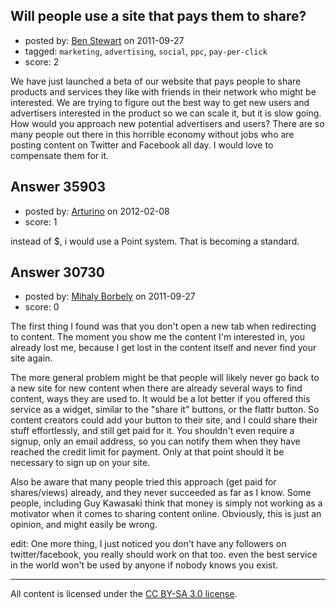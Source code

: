 ## Will people use a site that pays them to share?

- posted by: [Ben Stewart](https://stackexchange.com/users/-1/13556-ben-stewart) on 2011-09-27
- tagged: `marketing`, `advertising`, `social`, `ppc`, `pay-per-click`
- score: 2

We have just launched a beta of our website that pays people to share products and services they like with friends in their network who might be interested. We are trying to figure out the best way to get new users and advertisers interested in the product so we can scale it, but it is slow going. How would you approach new potential advertisers and users? There are so many people out there in this horrible economy without jobs who are posting content on Twitter and Facebook all day. I would love to compensate them for it.




## Answer 35903

- posted by: [Arturino](https://stackexchange.com/users/-1/16284-arturino) on 2012-02-08
- score: 1

instead of $, i would use a Point system. That is becoming a standard.


## Answer 30730

- posted by: [Mihaly Borbely](https://stackexchange.com/users/-1/13257-mihaly-borbely) on 2011-09-27
- score: 0

The first thing I found was that you don't open a new tab when redirecting to content. The moment you show me the content I'm interested in, you already lost me, because I get lost in the content itself and never find your site again.

The more general problem might be that people will likely never go back to a new site for new content when there are already several ways to find content, ways they are used to. It would be a lot better if you offered this service as a widget, similar to the "share it" buttons, or the flattr button. So content creators could add your button to their site, and I could share their stuff effortlessly, and still get paid for it. You shouldn't even require a signup, only an email address, so you can notify them when they have reached the credit limit for payment. Only at that point should it be necessary to sign up on your site.

Also be aware that many people tried this approach (get paid for shares/views) already, and they never succeeded as far as I know. Some people, including Guy Kawasaki think that money is simply not working as a motivator when it comes to sharing content online. Obviously, this is just an opinion, and might easily be wrong.

edit: One more thing, I just noticed you don't have any followers on twitter/facebook, you really should work on that too. even the best service in the world won't be used by anyone if nobody knows you exist.



---

All content is licensed under the [CC BY-SA 3.0 license](https://creativecommons.org/licenses/by-sa/3.0/).
